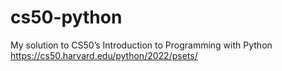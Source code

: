# cs50-python
My solution to CS50’s Introduction to Programming with Python https://cs50.harvard.edu/python/2022/psets/
